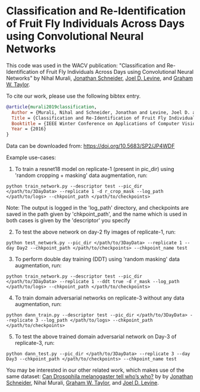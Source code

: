 # Classification and Re-Identification of Fruit Fly Individuals Across Days using Convolutional Neural Networks

This code was used in the WACV publication: "Classification and Re-Identification of Fruit Fly Individuals Across Days using Convolutional Neural Networks" by Nihal Murali, [Jonathan Schneider](http://levinelab.com/team/jschneider), [Joel D. Levine](http://levinelab.com/team//jlevine), and [Graham W. Taylor](https://www.gwtaylor.ca).

To cite our work, please use the following bibtex entry.

```bibtex
@article{murali2019classification,
  Author = {Murali, Nihal and Schneider, Jonathan and Levine, Joel D. and Taylor, Graham W.},
  Title = {Classification and Re-Identification of Fruit Fly Individuals Across Days using Convolutional Neural Networks},
  Booktitle = {IEEE Winter Conference on Applications of Computer Vision (WACV)},
  Year = {2016}
}
```

Data can be downloaded from: https://doi.org/10.5683/SP2/JP4WDF

Example use-cases:

1. To train a resnet18 model on replicate-1 (present in pic_dir) using 'random cropping + masking' data augmentation, run:
```
python train_network.py --descriptor test --pic_dir </path/to/3DayData> --replicate 1 -d r_crop_mask --log_path </path/to/logs> --chkpoint_path </path/to/checkpoints> 
```
Note: The output is logged in the 'log_path' directory, and checkpoints are saved in the path given by 'chkpoint_path', and the name which is used in both cases is given by the 'descriptor' you specify

2. To test the above network on day-2 fly images of replicate-1, run:
```
python test_network.py --pic_dir </path/to/3DayData> --replicate 1 --day Day2 --chkpoint_path </path/to/checkpoints> --chkpoint_name test
```

3. To perform double day training (DDT) using 'random masking' data augmentation, run:
```
python train_network.py --descriptor test --pic_dir </path/to/3DayData> --replicate 1 --ddt true -d r_mask --log_path </path/to/logs> --chkpoint_path </path/to/checkpoints> 
```

4. To train domain adversarial networks on replicate-3 without any data augmentation, run:
```
python dann_train.py --descriptor test --pic_dir </path/to/3DayData> --replicate 3 --log_path </path/to/logs> --chkpoint_path </path/to/checkpoints>
```

5. To test the above trained domain adversarial network on Day-3 of replicate-3, run:
```
python dann_test.py --pic_dir </path/to/3DayData> --replicate 3 --day Day3 --chkpoint_path </path/to/checkpoints> --chkpoint_name test
```

You may be interested in our other related work, which makes use of the same dataset: [Can Drosophila melanogaster tell who’s who?](https://journals.plos.org/plosone/article?id=10.1371/journal.pone.0205043) by by [Jonathan Schneider](http://levinelab.com/team/jschneider), Nihal Murali, [Graham W. Taylor](https://www.gwtaylor.ca), and [Joel D. Levine](http://levinelab.com/team//jlevine).
